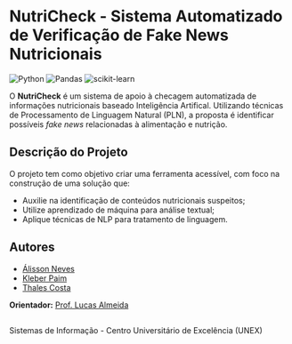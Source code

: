 # NutriCheck - Sistema Automatizado de Verificação de Fake News Nutricionais
![Python](https://img.shields.io/badge/python-3670A0?style=for-the-badge&logo=python&logoColor=ffdd54) 
![Pandas](https://img.shields.io/badge/pandas-%23150458.svg?style=for-the-badge&logo=pandas&logoColor=white)
![scikit-learn](https://img.shields.io/badge/scikit--learn-%23F7931E.svg?style=for-the-badge&logo=scikit-learn&logoColor=white)




O **NutriCheck** é um sistema de apoio à checagem automatizada de informações nutricionais baseado Inteligência Artifical. Utilizando técnicas de Processamento de Linguagem Natural (PLN), a proposta é identificar possíveis *fake news* relacionadas à alimentação e nutrição.

## Descrição do Projeto

O projeto tem como objetivo criar uma ferramenta acessível, com foco na construção de uma solução que:
- Auxilie na identificação de conteúdos nutricionais suspeitos;
- Utilize aprendizado de máquina para análise textual;
- Aplique técnicas de NLP para tratamento de linguagem.

## Autores

- [Álisson Neves](https://github.com/alisson-neves) 
- [Kleber Paim](https://github.com/KleberPaim)
- [Thales Costa](https://github.com/ThalesSilva67) 

**Orientador:** [Prof. Lucas Almeida](https://github.com/lasilva)

##
Sistemas de Informação - Centro Universitário de Excelência (UNEX)